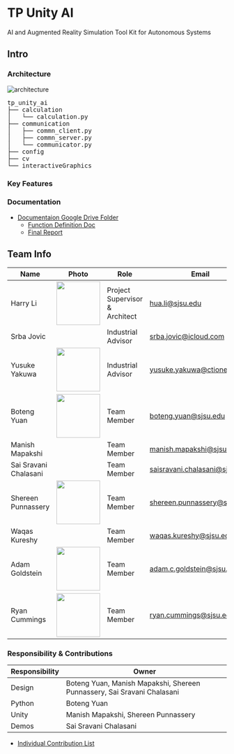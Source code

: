 # TP Unity AI
AI and Augmented Reality Simulation Tool Kit for Autonomous Systems
## Intro

### Architecture
![architecture](https://user-images.githubusercontent.com/38079632/206777161-83f55d80-b80a-45e9-82c1-a31532493adf.png)

<pre>
tp_unity_ai
├── calculation
│   └── calculation.py
├── communication
│   ├── commn_client.py
│   ├── commn_server.py
│   └── communicator.py
├── config
├── cv
└── interactiveGraphics
</pre>

### Key Features

### Documentation
* [Documentaion Google Drive Folder](https://drive.google.com/drive/u/3/folders/1rP03INmcz0v60sjqca3umEphleoIAQRd)
  * [Function Definition Doc](https://docs.google.com/document/d/1U4_ov3h36BZE5mAOXhLUBwPS77ORlPS9IoK6uTg8Y3U/edit?usp=sharing)
  * [Final Report](https://docs.google.com/document/d/1E5Vxa-DlSo16tCDuBMJn20dqHqfobQhl8ZtpAphNJxc/edit?usp=sharing)

## Team Info
Name | Photo | Role | Email
---- | ----- | ---- | ----
Harry Li | <img src="https://user-images.githubusercontent.com/38079632/227462713-9f9a5f60-e869-4c92-a653-98c1e6af724f.jpg" width="100" height="100"> | Project Supervisor & Architect | hua.li@sjsu.edu
Srba Jovic |  | Industrial Advisor | srba.jovic@icloud.com
Yusuke Yakuwa | <img src="https://user-images.githubusercontent.com/38079632/227462162-c2182a3b-e310-4b65-8d48-9ce06d7f87dd.jpg" width="100" height="100"> | Industrial Advisor | yusuke.yakuwa@ctione.com
Boteng Yuan | <img src="https://user-images.githubusercontent.com/38079632/227463191-6eeacf08-95cd-4ea6-b006-80922506c517.jpg" width="100" height="100"> | Team Member | boteng.yuan@sjsu.edu
Manish Mapakshi |  | Team Member | manish.mapakshi@sjsu.edu
Sai Sravani Chalasani |  | Team Member | saisravani.chalasani@sjsu.edu
Shereen Punnassery | <img src="https://user-images.githubusercontent.com/38079632/229607779-bf5a7196-9785-40d5-894a-4d08a919756c.jpg" width="100" height="100"> | Team Member | shereen.punnassery@sjsu.edu
Waqas Kureshy |  | Team Member | waqas.kureshy@sjsu.edu
Adam Goldstein | <img src="https://user-images.githubusercontent.com/38079632/227458908-30a28225-ed81-43a5-9157-4001ff546b77.jpeg" width="100" height="100"> | Team Member | adam.c.goldstein@sjsu.edu
Ryan Cummings | <img src="https://user-images.githubusercontent.com/38079632/227463008-1bd742c0-cebb-4d77-825f-c12cc660c456.jpg" width="100" height="100"> | Team Member | ryan.cummings@sjsu.edu

### Responsibility & Contributions

Responsibility  | Owner
------------- | -------------
Design  | Boteng Yuan, Manish Mapakshi, Shereen Punnassery, Sai Sravani Chalasani
Python  | Boteng Yuan
Unity  | Manish Mapakshi, Shereen Punnassery
Demos | Sai Sravani Chalasani

* [Individual Contribution List](https://docs.google.com/document/d/1KYUA3KTBQXJIp6txP6cPjn7L9hroA8AfvhDAxP6ToHw/edit)
